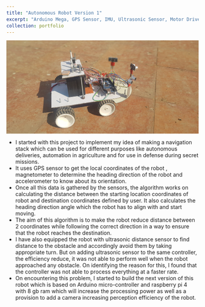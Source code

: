 ```yaml
---
title: "Autonomous Robot Version 1"
excerpt: "Arduino Mega, GPS Sensor, IMU, Ultrasonic Sensor, Motor Driver<br/><img src='/images/auto_rob_v1.jpg'>"
collection: portfolio
---
```


<img src="/images/auto_rob_v1.jpg" alt="Autonomous Outdoor Robot" style="display: block; margin: 0 auto;">

* I started with this project to implement my idea of making a navigation stack which can be used for different purposes like autonomous deliveries, automation in agriculture and for use in defense during secret missions.
* It uses GPS sensor to get the local coordinates of the robot , magnetometer to determine the heading direction of the robot and accelerometer to know about its orientation.
* Once all this data is gathered by the sensors, the algorithm works on calculating the distance between the starting location coordinates of robot and destination coordinates defined by user. It also calculates the heading direction angle which the robot has to align with and start moving.
* The aim of this algorithm is to make the robot reduce distance between 2 coordinates while following the correct direction in a way to ensure that the robot reaches the destination.
* I have also equipped the robot with ultrasonic distance sensor to find distance to the obstacle and accordingly avoid them by taking appropriate turn. But on adding ultrasonic sensor to the same controller, the efficiency reduce, it was not able to perform well when the robot approached any obstacle. On identifying the reason for this, I found that the controller was not able to process everything at a faster rate.
* On encountering this problem, I started to build the next version of this robot which is based on Arduino micro-controller and  raspberry pi 4 with 8 gb ram which will increase the processing power as well as a provision to add a camera increasing perception efficiency of the robot.